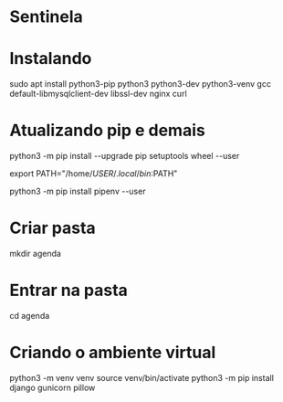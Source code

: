 # Sentinela

# Instalando
sudo apt install python3-pip python3 python3-dev python3-venv gcc default-libmysqlclient-dev libssl-dev nginx curl

# Atualizando pip e demais
python3 -m pip install --upgrade pip setuptools wheel --user

export PATH="/home/$USER/.local/bin:$PATH"

python3 -m pip install pipenv --user

# Criar pasta
mkdir agenda
# Entrar na pasta
cd agenda

# Criando o ambiente virtual
python3 -m venv venv
source venv/bin/activate
python3 -m pip install django gunicorn pillow
